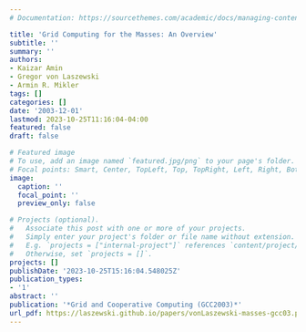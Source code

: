 ```yaml
---
# Documentation: https://sourcethemes.com/academic/docs/managing-content/

title: 'Grid Computing for the Masses: An Overview'
subtitle: ''
summary: ''
authors:
- Kaizar Amin
- Gregor von Laszewski
- Armin R. Mikler
tags: []
categories: []
date: '2003-12-01'
lastmod: 2023-10-25T11:16:04-04:00
featured: false
draft: false

# Featured image
# To use, add an image named `featured.jpg/png` to your page's folder.
# Focal points: Smart, Center, TopLeft, Top, TopRight, Left, Right, BottomLeft, Bottom, BottomRight.
image:
  caption: ''
  focal_point: ''
  preview_only: false

# Projects (optional).
#   Associate this post with one or more of your projects.
#   Simply enter your project's folder or file name without extension.
#   E.g. `projects = ["internal-project"]` references `content/project/deep-learning/index.md`.
#   Otherwise, set `projects = []`.
projects: []
publishDate: '2023-10-25T15:16:04.548025Z'
publication_types:
- '1'
abstract: ''
publication: '*Grid and Cooperative Computing (GCC2003)*'
url_pdf: https://laszewski.github.io/papers/vonLaszewski-masses-gcc03.pdf
---
```

